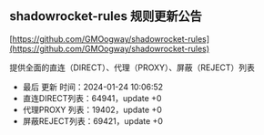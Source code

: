 ## shadowrocket-rules 规则更新公告

[https://github.com/GMOogway/shadowrocket-rules](https://github.com/GMOogway/shadowrocket-rules)

提供全面的直连（DIRECT）、代理（PROXY）、屏蔽（REJECT）列表
- 最后 更新 时间：2024-01-24 10:06:52
- 直连DIRECT列表：64941，update +0
- 代理PROXY 列表：19402，update +0
- 屏蔽REJECT列表：69421，update +0